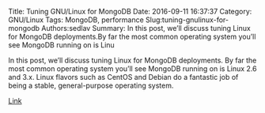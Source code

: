 Title: Tuning GNU/Linux for MongoDB
Date: 2016-09-11 16:37:37
Category: GNU/Linux
Tags: MongoDB, performance
Slug:tuning-gnulinux-for-mongodb
Authors:sedlav
Summary: In this post, we’ll discuss tuning Linux for MongoDB deployments.By far the most common operating system you’ll see MongoDB running on is Linu

> 
In this post, we’ll discuss tuning Linux for MongoDB deployments.
By far the most common operating system you’ll see MongoDB running on is Linux 2.6 and 3.x. Linux flavors such as CentOS and Debian do a fantastic job of being a stable, general-purpose operating system.

[Link](https://www.percona.com/blog/2016/08/12/tuning-linux-for-mongodb/)
